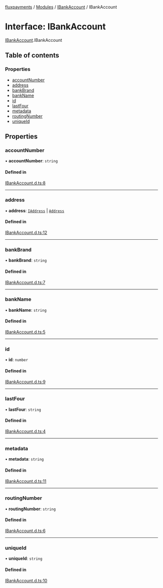 [fluxpayments](../README.md) / [Modules](../modules.md) / [IBankAccount](../modules/IBankAccount.md) / IBankAccount

# Interface: IBankAccount

[IBankAccount](../modules/IBankAccount.md).IBankAccount

## Table of contents

### Properties

- [accountNumber](IBankAccount.IBankAccount.md#accountnumber)
- [address](IBankAccount.IBankAccount.md#address)
- [bankBrand](IBankAccount.IBankAccount.md#bankbrand)
- [bankName](IBankAccount.IBankAccount.md#bankname)
- [id](IBankAccount.IBankAccount.md#id)
- [lastFour](IBankAccount.IBankAccount.md#lastfour)
- [metadata](IBankAccount.IBankAccount.md#metadata)
- [routingNumber](IBankAccount.IBankAccount.md#routingnumber)
- [uniqueId](IBankAccount.IBankAccount.md#uniqueid)

## Properties

### accountNumber

• **accountNumber**: `string`

#### Defined in

[IBankAccount.d.ts:8](https://github.com/fluxpayments1/fluxpayments_api_ts/blob/f14432fd6aadb07b43e1c06e160a95112711319f/src/types/flux_types/IBankAccount.d.ts#L8)

___

### address

• **address**: [`IAddress`](IAddress.IAddress.md) \| [`Address`](../classes/Address.Address.md)

#### Defined in

[IBankAccount.d.ts:12](https://github.com/fluxpayments1/fluxpayments_api_ts/blob/f14432fd6aadb07b43e1c06e160a95112711319f/src/types/flux_types/IBankAccount.d.ts#L12)

___

### bankBrand

• **bankBrand**: `string`

#### Defined in

[IBankAccount.d.ts:7](https://github.com/fluxpayments1/fluxpayments_api_ts/blob/f14432fd6aadb07b43e1c06e160a95112711319f/src/types/flux_types/IBankAccount.d.ts#L7)

___

### bankName

• **bankName**: `string`

#### Defined in

[IBankAccount.d.ts:5](https://github.com/fluxpayments1/fluxpayments_api_ts/blob/f14432fd6aadb07b43e1c06e160a95112711319f/src/types/flux_types/IBankAccount.d.ts#L5)

___

### id

• **id**: `number`

#### Defined in

[IBankAccount.d.ts:9](https://github.com/fluxpayments1/fluxpayments_api_ts/blob/f14432fd6aadb07b43e1c06e160a95112711319f/src/types/flux_types/IBankAccount.d.ts#L9)

___

### lastFour

• **lastFour**: `string`

#### Defined in

[IBankAccount.d.ts:4](https://github.com/fluxpayments1/fluxpayments_api_ts/blob/f14432fd6aadb07b43e1c06e160a95112711319f/src/types/flux_types/IBankAccount.d.ts#L4)

___

### metadata

• **metadata**: `string`

#### Defined in

[IBankAccount.d.ts:11](https://github.com/fluxpayments1/fluxpayments_api_ts/blob/f14432fd6aadb07b43e1c06e160a95112711319f/src/types/flux_types/IBankAccount.d.ts#L11)

___

### routingNumber

• **routingNumber**: `string`

#### Defined in

[IBankAccount.d.ts:6](https://github.com/fluxpayments1/fluxpayments_api_ts/blob/f14432fd6aadb07b43e1c06e160a95112711319f/src/types/flux_types/IBankAccount.d.ts#L6)

___

### uniqueId

• **uniqueId**: `string`

#### Defined in

[IBankAccount.d.ts:10](https://github.com/fluxpayments1/fluxpayments_api_ts/blob/f14432fd6aadb07b43e1c06e160a95112711319f/src/types/flux_types/IBankAccount.d.ts#L10)

